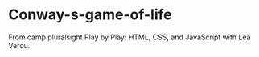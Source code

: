 # Conway-s-game-of-life
From camp pluralsight Play by Play: HTML, CSS, and JavaScript with Lea Verou.
